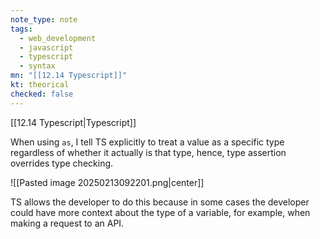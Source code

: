```yaml
---
note_type: note
tags:
  - web_development
  - javascript
  - typescript
  - syntax
mn: "[[12.14 Typescript]]"
kt: theorical
checked: false
---
```

[[12.14 Typescript|Typescript]]

When using `as`, I tell TS explicitly to treat a value as a specific type regardless of whether it actually is that type, hence, type assertion overrides type checking. 

![[Pasted image 20250213092201.png|center]]

TS allows the developer to do this because in some cases the developer could have more context about the type of a variable, for example, when making a request to an API. 